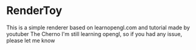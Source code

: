 # RenderToy
This is a simple renderer based on learnopengl.com and tutorial made by youtuber The Cherno
I'm still learning opengl, so if you had any issue, please let me know
